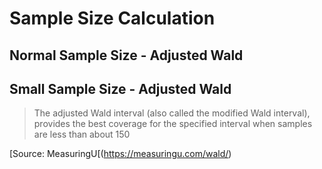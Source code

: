 # Sample Size Calculation
## Normal Sample Size - Adjusted Wald 
## Small Sample Size - Adjusted Wald 
> The adjusted Wald interval (also called the modified Wald interval), provides the best coverage for the specified interval when samples are less than about 150

[Source: MeasuringU[(https://measuringu.com/wald/)
